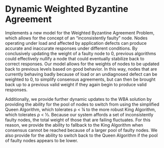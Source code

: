 # Dynamic Weighted Byzantine Agreement
Implements a new model for the Weighted Byzantine Agreement Problem, which allows for the concept of an “inconsistently faulty” node. Nodes operating under load and affected by application defects can produce accurate and inaccurate responses under different conditions. By conclusively updating the weight of a faulty node to 0, previous algorithms could effectively nullify a node that could eventually stabilize back to correct responses. Our model allows for the weights of nodes to be updated back to previous levels based on good behavior. In this way, nodes that are currently behaving badly because of load or an undiagnosed defect can be weighted to 0, to simplify consensus agreements, but can then be brought back up to a previous valid weight if they again begin to produce valid responses.

Additionally, we provide further dynamic updates to the WBA solution by providing the ability for the pool of nodes to switch from using the simplified Queen Algorithm, which tolerates ρ < ¼ to the more robust King Algorithm, which tolerates ρ < ⅓. Because our system affords a set of inconsistently faulty nodes, the total weight of those that are failing fluctuates. For this reason, we provide the ability to fallback to the King Algorithm when consensus cannot be reached because of a larger pool of faulty nodes. We also provide for the ability to switch back to the Queen Algorithm if the pool of faulty nodes appears to be lower.

